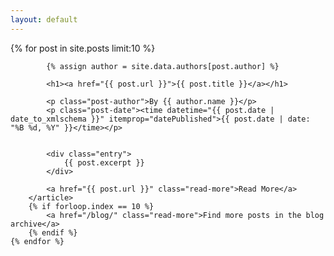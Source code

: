 ```yaml
---
layout: default
---
```




<div class="posts">
    {% for post in site.posts limit:10 %}
        <article class="post">

            {% assign author = site.data.authors[post.author] %}

            <h1><a href="{{ post.url }}">{{ post.title }}</a></h1>

            <p class="post-author">By {{ author.name }}</p>
            <p class="post-date"><time datetime="{{ post.date | date_to_xmlschema }}" itemprop="datePublished">{{ post.date | date: "%B %d, %Y" }}</time></p>


            <div class="entry">
                {{ post.excerpt }}
            </div>

            <a href="{{ post.url }}" class="read-more">Read More</a>
        </article>
        {% if forloop.index == 10 %}
            <a href="/blog/" class="read-more">Find more posts in the blog archive</a>
        {% endif %}
    {% endfor %}
</div>